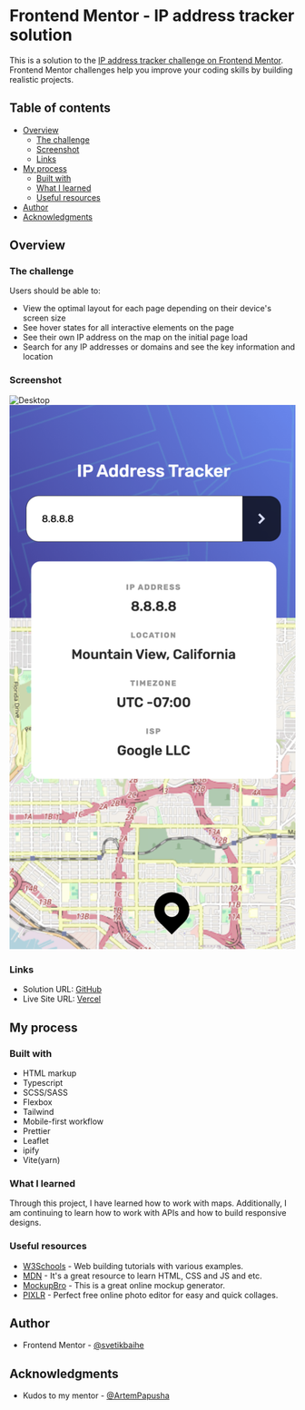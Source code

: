 # Frontend Mentor - IP address tracker solution

This is a solution to the
[IP address tracker challenge on Frontend Mentor](https://www.frontendmentor.io/challenges/ip-address-tracker-I8-0yYAH0).
Frontend Mentor challenges help you improve your coding skills by building
realistic projects.

## Table of contents

- [Overview](#overview)
  - [The challenge](#the-challenge)
  - [Screenshot](#screenshot)
  - [Links](#links)
- [My process](#my-process)
  - [Built with](#built-with)
  - [What I learned](#what-i-learned)
  - [Useful resources](#useful-resources)
- [Author](#author)
- [Acknowledgments](#acknowledgments)

## Overview

### The challenge

Users should be able to:

- View the optimal layout for each page depending on their device's screen size
- See hover states for all interactive elements on the page
- See their own IP address on the map on the initial page load
- Search for any IP addresses or domains and see the key information and
  location

### Screenshot

![Desktop](public/screenshots/desktop.png)
![Mobile](public/screenshots/mobile.png)

### Links

- Solution URL: [GitHub](https://github.com/svetikbaihe/ip-address-tracker.git)
- Live Site URL: [Vercel](https://ip-address-tracker-wheat-psi.vercel.app/)

## My process

### Built with

- HTML markup
- Typescript
- SCSS/SASS
- Flexbox
- Tailwind
- Mobile-first workflow
- Prettier
- Leaflet
- ipify
- Vite(yarn)

### What I learned

Through this project, I have learned how to work with maps. Additionally, I am
continuing to learn how to work with APIs and how to build responsive designs.

### Useful resources

- [W3Schools](https://www.w3schools.com/) - Web building tutorials with various
  examples.
- [MDN](https://mockupbro.com/) - It's a great resource to learn HTML, CSS and
  JS and etc.
- [MockupBro](https://mockupbro.com/) - This is a great online mockup generator.
- [PIXLR](https://pixlr.com/) - Perfect free online photo editor for easy and
  quick collages.

## Author

- Frontend Mentor -
  [@svetikbaihe](https://www.frontendmentor.io/profile/svetikbaihe)

## Acknowledgments

- Kudos to my mentor - [@ArtemPapusha](https://github.com/ArtemPapusha)
